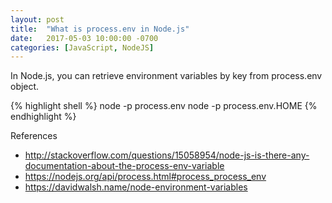 ```yaml
---
layout: post
title:  "What is process.env in Node.js"
date:   2017-05-03 10:00:00 -0700
categories: [JavaScript, NodeJS]
---
```


In Node.js, you can retrieve environment variables by key from 
process.env object.

{% highlight shell %}
node -p process.env
node -p process.env.HOME
{% endhighlight %}


References
- http://stackoverflow.com/questions/15058954/node-js-is-there-any-documentation-about-the-process-env-variable
- https://nodejs.org/api/process.html#process_process_env
- https://davidwalsh.name/node-environment-variables